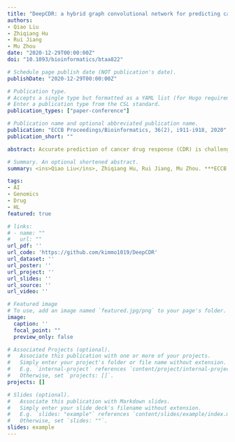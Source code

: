 ```yaml
---
title: "DeepCDR: a hybrid graph convolutional network for predicting cancer drug response"
authors:
- Qiao Liu
- Zhiqiang Hu
- Rui Jiang
- Mu Zhou
date: "2020-12-29T00:00:00Z"
doi: "10.1093/bioinformatics/btaa822"

# Schedule page publish date (NOT publication's date).
publishDate: "2020-12-29T00:00:00Z"

# Publication type.
# Accepts a single type but formatted as a YAML list (for Hugo requirements).
# Enter a publication type from the CSL standard.
publication_types: ["paper-conference"]

# Publication name and optional abbreviated publication name.
publication: "ECCB Proceedings/Bioinformatics, 36(2), i911-i918, 2020"
publication_short: ""

abstract: Accurate prediction of cancer drug response (CDR) is challenging due to the uncertainty of drug efficacy and heterogeneity of cancer patients. Strong evidences have implicated the high dependence of CDR on tumor genomic and transcriptomic profiles of individual patients. Precise identification of CDR is crucial in both guiding anti-cancer drug design and understanding cancer biology. In this study, we present DeepCDR which integrates multi-omics profiles of cancer cells and explores intrinsic chemical structures of drugs for predicting CDR. Specifically, DeepCDR is a hybrid graph convolutional network consisting of a uniform graph convolutional network and multiple subnetworks. Unlike prior studies modeling hand-crafted features of drugs, DeepCDR automatically learns the latent representation of topological structures among atoms and bonds of drugs. Extensive experiments showed that DeepCDR outperformed state-of-the-art methods in both classification and regression settings under various data settings. We also evaluated the contribution of different types of omics profiles for assessing drug response. Furthermore, we provided an exploratory strategy for identifying potential cancer-associated genes concerning specific cancer types. Our results highlighted the predictive power of DeepCDR and its potential translational value in guiding disease-specific drug design.

# Summary. An optional shortened abstract.
summary: <ins>Qiao Liu</ins>, Zhiqiang Hu, Rui Jiang, Mu Zhou. ***ECCB Proceedings/Bioinformatics***, 2020

tags:
- AI
- Genomics
- Drug
- HL
featured: true

# links:
# - name: ""
#   url: ""
url_pdf: ''
url_code: 'https://github.com/kimmo1019/DeepCDR'
url_dataset: ''
url_poster: ''
url_project: ''
url_slides: ''
url_source: ''
url_video: ''

# Featured image
# To use, add an image named `featured.jpg/png` to your page's folder. 
image:
  caption: ''
  focal_point: ""
  preview_only: false

# Associated Projects (optional).
#   Associate this publication with one or more of your projects.
#   Simply enter your project's folder or file name without extension.
#   E.g. `internal-project` references `content/project/internal-project/index.md`.
#   Otherwise, set `projects: []`.
projects: []

# Slides (optional).
#   Associate this publication with Markdown slides.
#   Simply enter your slide deck's filename without extension.
#   E.g. `slides: "example"` references `content/slides/example/index.md`.
#   Otherwise, set `slides: ""`.
slides: example
---
```


<!-- {{% callout note %}}
Click the *Cite* button above to demo the feature to enable visitors to import publication metadata into their reference management software.
{{% /callout %}} -->

<!-- {{% callout note %}}
Create your slides in Markdown - click the *Slides* button to check out the example.
{{% /callout %}} -->

<!-- Add the publication's **full text** or **supplementary notes** here. You can use rich formatting such as including [code, math, and images](https://docs.hugoblox.com/content/writing-markdown-latex/). -->
